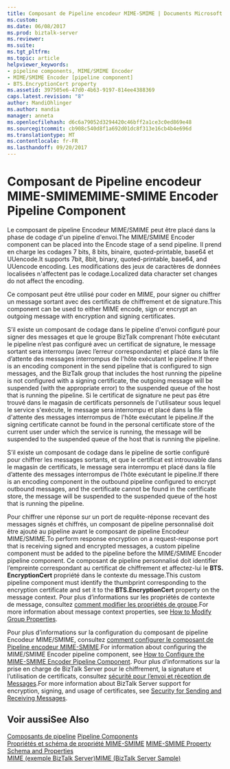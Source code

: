 ```yaml
---
title: Composant de Pipeline encodeur MIME-SMIME | Documents Microsoft
ms.custom: 
ms.date: 06/08/2017
ms.prod: biztalk-server
ms.reviewer: 
ms.suite: 
ms.tgt_pltfrm: 
ms.topic: article
helpviewer_keywords:
- pipeline components, MIME/SMIME Encoder
- MIME/SMIME Encoder [pipeline component]
- BTS.EncryptionCert property
ms.assetid: 397505e6-47d0-4b63-9197-814ee4388369
caps.latest.revision: "8"
author: MandiOhlinger
ms.author: mandia
manager: anneta
ms.openlocfilehash: d6c6a79052d3294420c46bff2a1ce3c0ed869e48
ms.sourcegitcommit: cb908c540d8f1a692d01dc8f313e16cb4b4e696d
ms.translationtype: MT
ms.contentlocale: fr-FR
ms.lasthandoff: 09/20/2017
---
```

# <a name="mime-smime-encoder-pipeline-component"></a><span data-ttu-id="1a3d8-102">Composant de Pipeline encodeur MIME-SMIME</span><span class="sxs-lookup"><span data-stu-id="1a3d8-102">MIME-SMIME Encoder Pipeline Component</span></span>
<span data-ttu-id="1a3d8-103">Le composant de pipeline Encodeur MIME/SMIME peut être placé dans la phase de codage d'un pipeline d'envoi.</span><span class="sxs-lookup"><span data-stu-id="1a3d8-103">The MIME/SMIME Encoder component can be placed into the Encode stage of a send pipeline.</span></span> <span data-ttu-id="1a3d8-104">Il prend en charge les codages 7 bits, 8 bits, binaire, quoted-printable, base64 et UUencode.</span><span class="sxs-lookup"><span data-stu-id="1a3d8-104">It supports 7bit, 8bit, binary, quoted-printable, base64, and UUencode encoding.</span></span> <span data-ttu-id="1a3d8-105">Les modifications des jeux de caractères de données localisées n'affectent pas le codage.</span><span class="sxs-lookup"><span data-stu-id="1a3d8-105">Localized data character set changes do not affect the encoding.</span></span>  
  
 <span data-ttu-id="1a3d8-106">Ce composant peut être utilisé pour coder en MIME, pour signer ou chiffrer un message sortant avec des certificats de chiffrement et de signature.</span><span class="sxs-lookup"><span data-stu-id="1a3d8-106">This component can be used to either MIME encode, sign or encrypt an outgoing message with encryption and signing certificates.</span></span>  
  
 <span data-ttu-id="1a3d8-107">S’il existe un composant de codage dans le pipeline d'envoi configuré pour signer des messages et que le groupe BizTalk comprenant l’hôte exécutant le pipeline n’est pas configuré avec un certificat de signature, le message sortant sera interrompu (avec l’erreur correspondante) et placé dans la file d’attente des messages interrompus de l'hôte exécutant le pipeline.</span><span class="sxs-lookup"><span data-stu-id="1a3d8-107">If there is an encoding component in the send pipeline that is configured to sign messages, and the BizTalk group that includes the host running the pipeline is not configured with a signing certificate, the outgoing message will be suspended (with the appropriate error) to the suspended queue of the host that is running the pipeline.</span></span> <span data-ttu-id="1a3d8-108">Si le certificat de signature ne peut pas être trouvé dans le magasin de certificats personnels de l'utilisateur sous lequel le service s'exécute, le message sera interrompu et placé dans la file d'attente des messages interrompus de l'hôte exécutant le pipeline.</span><span class="sxs-lookup"><span data-stu-id="1a3d8-108">If the signing certificate cannot be found in the personal certificate store of the current user under which the service is running, the message will be suspended to the suspended queue of the host that is running the pipeline.</span></span>  
  
 <span data-ttu-id="1a3d8-109">S’il existe un composant de codage dans le pipeline de sortie configuré pour chiffrer les messages sortants, et que le certificat est introuvable dans le magasin de certificats, le message sera interrompu et placé dans la file d’attente des messages interrompus de l’hôte exécutant le pipeline.</span><span class="sxs-lookup"><span data-stu-id="1a3d8-109">If there is an encoding component in the outbound pipeline configured to encrypt outbound messages, and the certificate cannot be found in the certificate store, the message will be suspended to the suspended queue of the host that is running the pipeline.</span></span>  
  
 <span data-ttu-id="1a3d8-110">Pour chiffrer une réponse sur un port de requête-réponse recevant des messages signés et chiffrés, un composant de pipeline personnalisé doit être ajouté au pipeline avant le composant de pipeline Encodeur MIME/SMIME.</span><span class="sxs-lookup"><span data-stu-id="1a3d8-110">To perform response encryption on a request-response port that is receiving signed and encrypted messages, a custom pipeline component must be added to the pipeline before the MIME/SMIME Encoder pipeline component.</span></span> <span data-ttu-id="1a3d8-111">Ce composant de pipeline personnalisé doit identifier l’empreinte correspondant au certificat de chiffrement et affectez-lui le **BTS. EncryptionCert** propriété dans le contexte du message.</span><span class="sxs-lookup"><span data-stu-id="1a3d8-111">This custom pipeline component must identify the thumbprint corresponding to the encryption certificate and set it to the **BTS.EncryptionCert** property on the message context.</span></span> <span data-ttu-id="1a3d8-112">Pour plus d’informations sur les propriétés de contexte de message, consultez [comment modifier les propriétés de groupe](../core/how-to-modify-group-properties.md).</span><span class="sxs-lookup"><span data-stu-id="1a3d8-112">For more information about message context properties, see [How to Modify Group Properties](../core/how-to-modify-group-properties.md).</span></span>  
  
 <span data-ttu-id="1a3d8-113">Pour plus d’informations sur la configuration du composant de pipeline Encodeur MIME/SMIME, consultez [comment configurer le composant de Pipeline encodeur MIME-SMIME](../core/how-to-configure-the-mime-smime-encoder-pipeline-component.md).</span><span class="sxs-lookup"><span data-stu-id="1a3d8-113">For information about configuring the MIME/SMIME Encoder pipeline component, see [How to Configure the MIME-SMIME Encoder Pipeline Component](../core/how-to-configure-the-mime-smime-encoder-pipeline-component.md).</span></span> <span data-ttu-id="1a3d8-114">Pour plus d’informations sur la prise en charge de BizTalk Server pour le chiffrement, la signature et l’utilisation de certificats, consultez [sécurité pour l’envoi et réception de Messages](../core/security-for-sending-and-receiving-messages.md).</span><span class="sxs-lookup"><span data-stu-id="1a3d8-114">For more information about BizTalk Server support for encryption, signing, and usage of certificates, see [Security for Sending and Receiving Messages](../core/security-for-sending-and-receiving-messages.md).</span></span>  
  
## <a name="see-also"></a><span data-ttu-id="1a3d8-115">Voir aussi</span><span class="sxs-lookup"><span data-stu-id="1a3d8-115">See Also</span></span>  
 <span data-ttu-id="1a3d8-116">[Composants de pipeline](../core/pipeline-components.md) </span><span class="sxs-lookup"><span data-stu-id="1a3d8-116">[Pipeline Components](../core/pipeline-components.md) </span></span>  
 <span data-ttu-id="1a3d8-117">[Propriétés et schéma de propriété MIME-SMIME](../core/mime-smime-property-schema-and-properties.md) </span><span class="sxs-lookup"><span data-stu-id="1a3d8-117">[MIME-SMIME Property Schema and Properties](../core/mime-smime-property-schema-and-properties.md) </span></span>  
 [<span data-ttu-id="1a3d8-118">MIME (exemple BizTalk Server)</span><span class="sxs-lookup"><span data-stu-id="1a3d8-118">MIME (BizTalk Server Sample)</span></span>](../core/mime-biztalk-server-sample.md)